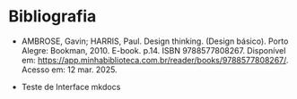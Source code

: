 # Bibliografia

* AMBROSE, Gavin; HARRIS, Paul. Design thinking. (Design básico). Porto Alegre: Bookman, 2010. E-book. p.14. ISBN 9788577808267. Disponível em: <https://app.minhabiblioteca.com.br/reader/books/9788577808267/>. Acesso em: 12 mar. 2025.

* Teste de Interface mkdocs
